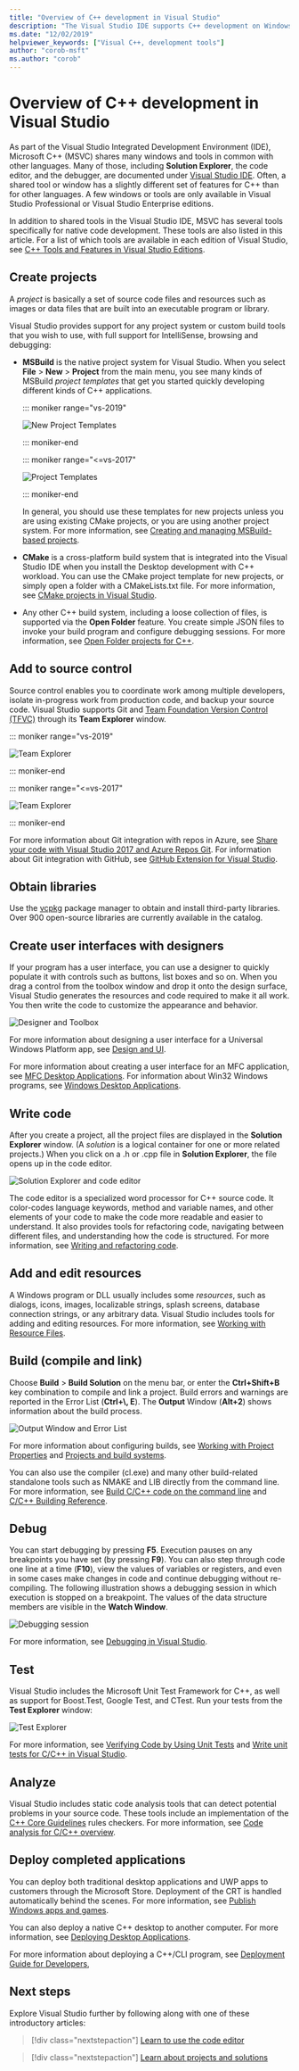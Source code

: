 ```yaml
---
title: "Overview of C++ development in Visual Studio"
description: "The Visual Studio IDE supports C++ development on Windows, Linux, Android and iOS with a code editor, debugger, test frameworks, static analyzers, and other programming tools."
ms.date: "12/02/2019"
helpviewer_keywords: ["Visual C++, development tools"]
author: "corob-msft"
ms.author: "corob"
---
```

# Overview of C++ development in Visual Studio

As part of the Visual Studio Integrated Development Environment (IDE), Microsoft C++ (MSVC) shares many windows and tools in common with other languages. Many of those, including **Solution Explorer**, the code editor, and the debugger, are documented under [Visual Studio IDE](/visualstudio/get-started/visual-studio-ide). Often, a shared tool or window has a slightly different set of features for C++ than for other languages. A few windows or tools are only available in Visual Studio Professional or Visual Studio Enterprise editions.

In addition to shared tools in the Visual Studio IDE, MSVC has several tools specifically for native code development. These tools are also listed in this article. For a list of which tools are available in each edition of Visual Studio, see [C++ Tools and Features in Visual Studio Editions](visual-cpp-tools-and-features-in-visual-studio-editions.md).

## Create projects

A *project* is basically a set of source code files and resources such as images or data files that are built into an executable program or library.

Visual Studio provides support for any project system or custom build tools that you wish to use, with full support for IntelliSense, browsing and debugging:

- **MSBuild** is the native project system for Visual Studio. When you select **File** > **New** > **Project** from the main menu, you see many kinds of MSBuild *project templates* that get you started quickly developing different kinds of C++ applications.

   ::: moniker range="vs-2019"

   ![New Project Templates](../build/media/mathclient-project-name-2019.png "Visual Studio 2019 New Project Dialog")

   ::: moniker-end

   ::: moniker range="<=vs-2017"

   ![Project Templates](media/vs2017-new-project.png "Visual Studio 2017 New Project Dialog")

   ::: moniker-end

   In general, you should use these templates for new projects unless you are using existing CMake projects, or you are using another project system. For more information, see [Creating and managing MSBuild-based projects](../build/creating-and-managing-visual-cpp-projects.md).

- **CMake** is a cross-platform build system that is integrated into the Visual Studio IDE when you install the Desktop development with C++ workload. You can use the CMake project template for new projects, or simply open a folder with a CMakeLists.txt file. For more information, see [CMake projects in Visual Studio](../build/cmake-projects-in-visual-studio.md).

- Any other C++ build system, including a loose collection of files, is supported via the **Open Folder** feature. You create simple JSON files to invoke your build program and configure debugging sessions. For more information, see [Open Folder projects for C++](../build/open-folder-projects-cpp.md).

## Add to source control

Source control enables you to coordinate work among multiple developers, isolate in-progress work from production code, and backup your source code. Visual Studio supports Git and [Team Foundation Version Control \(TFVC\)](/azure/devops/repos/tfvc/) through its **Team Explorer** window.

::: moniker range="vs-2019"

![Team Explorer](media/vs2019-team-explorer.png "Visual Studio 2017 Team Explorer")

::: moniker-end

::: moniker range="<=vs-2017"

![Team Explorer](media/vs2017-team-explorer.png "Visual Studio 2017 Team Explorer")

::: moniker-end

For more information about Git integration with repos in Azure, see [Share your code with Visual Studio 2017 and Azure Repos Git](/azure/devops/repos/git/share-your-code-in-git-vs-2017). For information about Git integration with GitHub, see [GitHub Extension for Visual Studio](https://visualstudio.github.com/).

## Obtain libraries

Use the [vcpkg](../build/vcpkg.md) package manager to obtain and install third-party libraries. Over 900 open-source libraries are currently available in the catalog.

## Create user interfaces with designers

If your program has a user interface, you can use a designer to quickly populate it with controls such as buttons, list boxes and so on. When you drag a control from the toolbox window and drop it onto the design surface, Visual Studio generates the resources and code required to make it all work. You then write the code to customize the appearance and behavior.

![Designer and Toolbox](media/vs2017-toolbox-designer.png "Visual Studio 2017 Toolbox and designer")

For more information about designing a user interface for a Universal Windows Platform app, see [Design and UI](https://developer.microsoft.com/windows/design).

For more information about creating a user interface for an MFC application, see [MFC Desktop Applications](../mfc/mfc-desktop-applications.md). For information about Win32 Windows programs, see [Windows Desktop Applications](../windows/windows-desktop-applications-cpp.md).

## Write code

After you create a project, all the project files are displayed in the **Solution Explorer** window. (A *solution* is a logical container for one or more related projects.) When you click on a .h or .cpp file in **Solution Explorer**, the file opens up in the code editor.

![Solution Explorer and code editor](media/vs2017-solution-explorer-code-editor.png "Visual Studio 2017 Solution Explorer and code editor")

The code editor is a specialized word processor for C++ source code. It color-codes language keywords, method and variable names, and other elements of your code to make the code more readable and easier to understand. It also provides tools for refactoring code, navigating between different files, and understanding how the code is structured. For more information, see [Writing and refactoring code](../ide/writing-and-refactoring-code-cpp.md).

## Add and edit resources

A Windows program or DLL usually includes some *resources*, such as dialogs, icons, images, localizable strings, splash screens, database connection strings, or any arbitrary data. Visual Studio includes tools for adding and editing resources. For more information, see [Working with Resource Files](../windows/working-with-resource-files.md).

## Build (compile and link)

Choose **Build** > **Build Solution** on the menu bar, or enter the **Ctrl+Shift+B** key combination to compile and link a project. Build errors and warnings are reported in the Error List (**Ctrl+\\, E**). The **Output** Window (**Alt+2**) shows information about the build process.

![Output Window and Error List](media/vs2017-output-error-list.png "Visual Studio 2017 Output window and Error List")

For more information about configuring builds, see [Working with Project Properties](../build/working-with-project-properties.md) and [Projects and build systems](../build/projects-and-build-systems-cpp.md).

You can also use the compiler (cl.exe) and many other build-related standalone tools such as NMAKE and LIB directly from the command line. For more information, see [Build C/C++ code on the command line](../build/building-on-the-command-line.md) and [C/C++ Building Reference](../build/reference/c-cpp-building-reference.md).

## Debug

You can start debugging by pressing **F5**. Execution pauses on any breakpoints you have set (by pressing **F9**). You can also step through code one line at a time (**F10**), view the values of variables or registers, and even in some cases make changes in code and continue debugging without re-compiling. The following illustration shows a debugging session in which execution is stopped on a breakpoint. The values of the data structure members are visible in the **Watch Window**.

![Debugging session](media/vs2017-debug-watch.png "Visual Studio 2017 debugging session")

For more information, see [Debugging in Visual Studio](/visualstudio/debugger/debugging-in-visual-studio).

## Test

Visual Studio includes the Microsoft Unit Test Framework for C++, as well as support for Boost.Test, Google Test, and CTest. Run your tests from the **Test Explorer** window:

![Test Explorer](media/cpp-test-explorer-passed.png "Visual Studio 2017 Test Explorer")

For more information, see [Verifying Code by Using Unit Tests](/visualstudio/test/unit-test-your-code) and [Write unit tests for C/C++ in Visual Studio](/visualstudio/test/writing-unit-tests-for-c-cpp).

## Analyze

Visual Studio includes static code analysis tools that can detect potential problems in your source code. These tools include an implementation of the [C++ Core Guidelines](https://github.com/isocpp/CppCoreGuidelines/blob/master/CppCoreGuidelines.md) rules checkers. For more information, see [Code analysis for C/C++ overview](/cpp/code-quality/code-analysis-for-c-cpp-overview).

## Deploy completed applications

You can deploy both traditional desktop applications and UWP apps to customers through the Microsoft Store. Deployment of the CRT is handled automatically behind the scenes. For more information, see [Publish Windows apps and games](/windows/uwp/publish/).

You can also deploy a native C++ desktop to another computer. For more information, see [Deploying Desktop Applications](../windows/deploying-native-desktop-applications-visual-cpp.md).

For more information about deploying a C++/CLI program, see [Deployment Guide for Developers](/dotnet/framework/deployment/deployment-guide-for-developers),

## Next steps

Explore Visual Studio further by following along with one of these introductory articles:

> [!div class="nextstepaction"]
> [Learn to use the code editor](/visualstudio/get-started/tutorial-editor)

> [!div class="nextstepaction"]
> [Learn about projects and solutions](/visualstudio/get-started/tutorial-projects-solutions)
